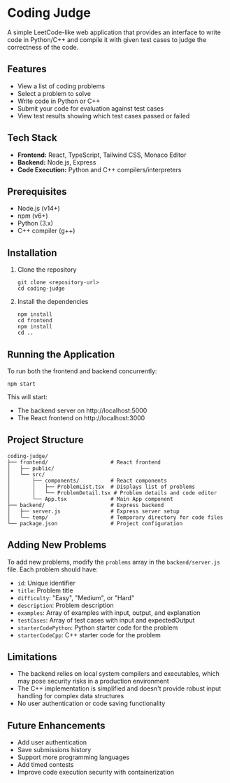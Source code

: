 # Coding Judge

A simple LeetCode-like web application that provides an interface to write code in Python/C++ and compile it with given test cases to judge the correctness of the code.

## Features

- View a list of coding problems
- Select a problem to solve
- Write code in Python or C++
- Submit your code for evaluation against test cases
- View test results showing which test cases passed or failed

## Tech Stack

- **Frontend:** React, TypeScript, Tailwind CSS, Monaco Editor
- **Backend:** Node.js, Express
- **Code Execution:** Python and C++ compilers/interpreters

## Prerequisites

- Node.js (v14+)
- npm (v6+)
- Python (3.x)
- C++ compiler (g++)

## Installation

1. Clone the repository
   ```
   git clone <repository-url>
   cd coding-judge
   ```

2. Install the dependencies
   ```
   npm install
   cd frontend
   npm install
   cd ..
   ```

## Running the Application

To run both the frontend and backend concurrently:

```
npm start
```

This will start:
- The backend server on http://localhost:5000
- The React frontend on http://localhost:3000

## Project Structure

```
coding-judge/
├── frontend/                    # React frontend
│   ├── public/
│   └── src/
│       ├── components/          # React components
│       │   ├── ProblemList.tsx  # Displays list of problems
│       │   └── ProblemDetail.tsx # Problem details and code editor
│       └── App.tsx              # Main App component
├── backend/                     # Express backend
│   ├── server.js                # Express server setup
│   └── temp/                    # Temporary directory for code files
└── package.json                 # Project configuration
```

## Adding New Problems

To add new problems, modify the `problems` array in the `backend/server.js` file. Each problem should have:

- `id`: Unique identifier
- `title`: Problem title
- `difficulty`: "Easy", "Medium", or "Hard"
- `description`: Problem description
- `examples`: Array of examples with input, output, and explanation
- `testCases`: Array of test cases with input and expectedOutput
- `starterCodePython`: Python starter code for the problem
- `starterCodeCpp`: C++ starter code for the problem

## Limitations

- The backend relies on local system compilers and executables, which may pose security risks in a production environment
- The C++ implementation is simplified and doesn't provide robust input handling for complex data structures
- No user authentication or code saving functionality

## Future Enhancements

- Add user authentication
- Save submissions history
- Support more programming languages
- Add timed contests
- Improve code execution security with containerization 